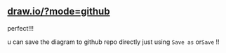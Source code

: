 [draw.io/?mode=github](draw.io/?mode=github)
---

perfect!!!

u can save the diagram to github repo directly just using `Save as` or`Save` !!
